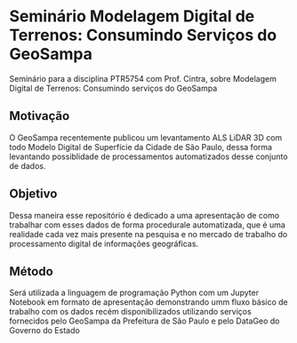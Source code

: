 # Seminário Modelagem Digital de Terrenos: Consumindo Serviços do GeoSampa

Seminário para a disciplina PTR5754 com Prof. Cintra, sobre Modelagem Digital de Terrenos: Consumindo serviços do GeoSampa

## Motivação

O GeoSampa recentemente publicou um levantamento ALS LiDAR 3D com todo Modelo Digital de Superfície da Cidade de São Paulo, dessa forma levantando possiblidade de processamentos automatizados desse conjunto de dados.

## Objetivo

Dessa maneira esse repositório é dedicado a uma apresentação de como trabalhar com esses dados de forma procedurale automatizada, que é uma realidade cada vez mais presente na pesquisa e no mercado de trabalho do processamento digital de informações geográficas.

## Método

Será utilizada a linguagem de programação Python com um Jupyter Notebook em formato de apresentação demonstrando umm fluxo básico de trabalho com os dados recém disponibilizados utilizando serviços fornecidos pelo GeoSampa da Prefeitura de São Paulo e pelo DataGeo do Governo do Estado


